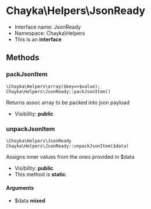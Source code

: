 Chayka\Helpers\JsonReady
===============






* Interface name: JsonReady
* Namespace: Chayka\Helpers
* This is an **interface**






Methods
-------


### packJsonItem

    \Chayka\Helpers\array($key=>$value); Chayka\Helpers\JsonReady::packJsonItem()

Returns assoc array to be packed into json payload



* Visibility: **public**




### unpackJsonItem

    \Chayka\Helpers\JsonReady Chayka\Helpers\JsonReady::unpackJsonItem($data)

Assigns inner values from the ones provided in $data



* Visibility: **public**
* This method is **static**.


#### Arguments
* $data **mixed**


